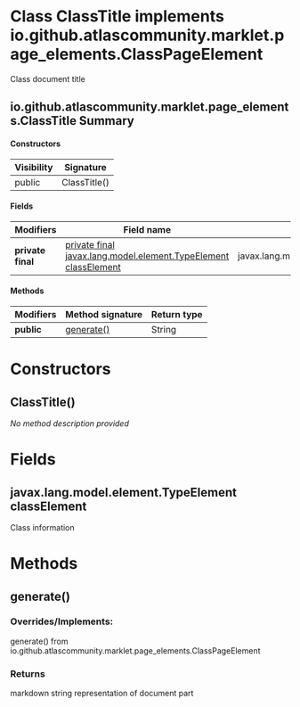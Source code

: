 Class ClassTitle implements io.github.atlascommunity.marklet.page_elements.ClassPageElement
===========================================================================================
Class document title

io.github.atlascommunity.marklet.page_elements.ClassTitle Summary
-------
#### Constructors
| Visibility | Signature    |
| ---------- | ------------ |
| public     | ClassTitle() |
#### Fields
| Modifiers         | Field name                                                                                                        | Type                                 |
| ----------------- | ----------------------------------------------------------------------------------------------------------------- | ------------------------------------ |
| **private final** | [private final javax.lang.model.element.TypeElement classElement](#javaxlangmodelelementtypeelement-classelement) | javax.lang.model.element.TypeElement |
#### Methods
| Modifiers  | Method signature        | Return type |
| ---------- | ----------------------- | ----------- |
| **public** | [generate()](#generate) | String      |

Constructors
============
ClassTitle()
------------
*No method description provided*


Fields
======
javax.lang.model.element.TypeElement classElement
-------------------------------------------------
Class information


Methods
=======
generate()
----------
### Overrides/Implements:
generate() from io.github.atlascommunity.marklet.page_elements.ClassPageElement



### Returns

markdown string representation of document part


